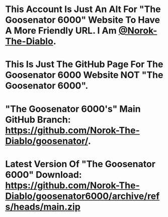 # This Account Is Just An Alt For "The Goosenator 6000" Website To Have A More Friendly URL. I Am [@Norok-The-Diablo](https://github.com/Norok-The-Diablo).

# This Is Just The GitHub Page For The Goosenator 6000 Website NOT "The Goosenator 6000".

# "The Goosenator 6000's" Main GitHub Branch: https://github.com/Norok-The-Diablo/goosenator/.

# Latest Version Of "The Goosenator 6000" Download: https://github.com/Norok-The-Diablo/goosenator6000/archive/refs/heads/main.zip
